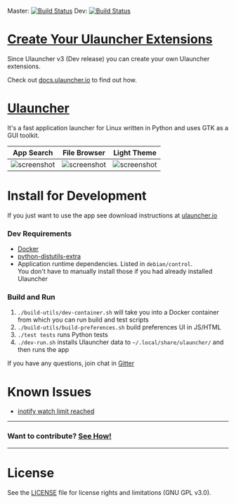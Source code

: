 Master: [![Build Status](https://travis-ci.org/Ulauncher/Ulauncher.svg?branch=master)](https://travis-ci.org/Ulauncher/Ulauncher)
Dev: [![Build Status](https://travis-ci.org/Ulauncher/Ulauncher.svg?branch=dev)](https://travis-ci.org/Ulauncher/Ulauncher)

[Create Your Ulauncher Extensions](http://docs.ulauncher.io/)
==============================================================

Since Ulauncher v3 (Dev release) you can create your own Ulauncher extensions. 

Check out [docs.ulauncher.io](http://docs.ulauncher.io/) to find out how.


[Ulauncher](http://ulauncher.io)
================================

It's a fast application launcher for Linux written in Python and uses GTK as a GUI toolkit.

| App Search | File Browser | Light Theme |
---|---|---
|![screenshot](http://i.imgur.com/3owfsfV.png?1)|![screenshot](http://i.imgur.com/W1rryU5.png?1)|![screenshot](http://i.imgur.com/Axhqjp0.png?1)|


Install for Development
=======================

If you just want to use the app see download instructions at [ulauncher.io](http://ulauncher.io)

### Dev Requirements

* [Docker](https://docs.docker.com/engine/installation/)
* [python-distutils-extra](https://launchpad.net/python-distutils-extra)
* Application runtime dependencies. Listed in `debian/control`.  
  You don't have to manually install those if you had already installed Ulauncher

### Build and Run
1. `./build-utils/dev-container.sh` will take you into a Docker container from which you can run build and test scripts
2. `./build-utils/build-preferences.sh` build preferences UI in JS/HTML
3. `./test tests` runs Python tests
4. `./dev-run.sh` installs Ulauncher data to `~/.local/share/ulauncher/` and then runs the app

If you have any questions, join chat in [Gitter](https://gitter.im/Ulauncher/General)

Known Issues
============

* [inotify watch limit reached](https://github.com/Ulauncher/Ulauncher/issues/51)

***
### Want to contribute? [See How!](https://github.com/Ulauncher/Ulauncher/wiki)
***

License
=======

See the [LICENSE](LICENSE) file for license rights and limitations (GNU GPL v3.0).
